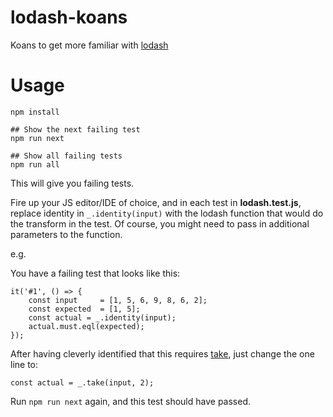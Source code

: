 # lodash-koans
Koans to get more familiar with [lodash](https://lodash.com)

# Usage
```
npm install

## Show the next failing test
npm run next

## Show all failing tests
npm run all
```

This will give you failing tests. 

Fire up your JS editor/IDE of choice, and in each test in **lodash.test.js**, replace identity in `_.identity(input)` with the lodash function that would do the transform in the test. Of course, you might need to pass in additional parameters to the function.

e.g.

You have a failing test that looks like this:

```
it('#1', () => {
    const input     = [1, 5, 6, 9, 8, 6, 2];
    const expected  = [1, 5];
    const actual = _.identity(input);
    actual.must.eql(expected);
});
```

After having cleverly identified that this requires [take](https://lodash.com/docs#take), just change the one line to:

```
const actual = _.take(input, 2);
```

Run `npm run next` again, and this test should have passed.
